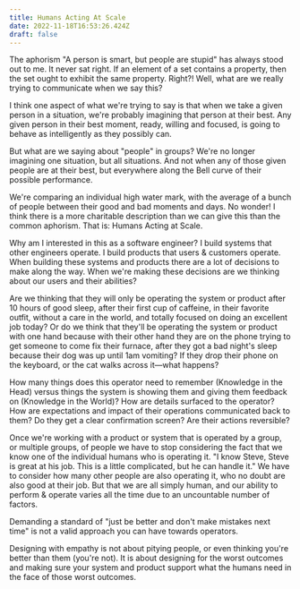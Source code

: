 ```yaml
---
title: Humans Acting At Scale
date: 2022-11-18T16:53:26.424Z
draft: false
---
```

T﻿he aphorism "A person is smart, but people are stupid" has always stood out to me. It never sat right. If an element of a set contains a property, then the set ought to exhibit the same property. Right?! Well, what are we really trying to communicate when we say this?

I think one aspect of what we're trying to say is that when we take a given person in a situation, we're probably imagining that person at their best. Any given person in their best moment, ready, willing and focused, is going to behave as intelligently as they possibly can.

B﻿ut what are we saying about "people" in groups? We're no longer imagining one situation, but all situations. And not when any of those given people are at their best, but everywhere along the Bell curve of their possible performance.

We're comparing an individual high water mark, with the average of a bunch of people between their good and bad moments and days. No wonder! I think there is a more charitable description than we can give this than the common aphorism. That is: Humans Acting at Scale.

W﻿hy am I interested in this as a software engineer? I build systems that other engineers operate. I build products that users & customers operate. When building these systems and products there are a lot of decisions to make along the way. When we're making these decisions are we thinking about our users and their abilities?

A﻿re we thinking that they will only be operating the system or product after 10 hours of good sleep, after their first cup of caffeine, in their favorite outfit, without a care in the world, and totally focused on doing an excellent job today? Or do we think that they'll be operating the system or product with one hand because with their other hand they are on the phone trying to get someone to come fix their furnace, after they got a bad night's sleep because their dog was up until 1am vomiting? If they drop their phone on the keyboard, or the cat walks across it—what happens?

H﻿ow many things does this operator need to remember (Knowledge in the Head) versus things the system is showing them and giving them feedback on (Knowledge in the World)? How are details surfaced to the operator? How are expectations and impact of their operations communicated back to them? Do they get a clear confirmation screen? Are their actions reversible?

O﻿nce we're working with a product or system that is operated by a group, or multiple groups, of people we have to stop considering the fact that we know one of the individual humans who is operating it. "I know Steve, Steve is great at his job. This is a little complicated, but he can handle it." We have to consider how many other people are also operating it, who no doubt are also good at their job. But that we are all simply human, and our ability to perform & operate varies all the time due to an uncountable number of factors.

D﻿emanding a standard of "just be better and don't make mistakes next time" is not a valid approach you can have towards operators.

D﻿esigning with empathy is not about pitying people, or even thinking you're better than them (you're not). It is about designing for the worst outcomes and making sure your system and product support what the humans need in the face of those worst outcomes.